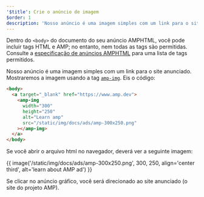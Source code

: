```yaml
---
'$title': Crie o anúncio de imagem
$order: 1
description: 'Nosso anúncio é uma imagem simples com um link para o site anunciado. Mostraremos a imagem usando a tag amp-img. Eis o código:'
---
```


Dentro do `<body>` do documento do seu anúncio AMPHTML, você pode incluir tags HTML e AMP; no entanto, nem todas as tags são permitidas. Consulte a [especificação de anúncios AMPHTML](../../../../documentation/guides-and-tutorials/learn/a4a_spec.md#allowed-amp-extensions-and-builtins) para uma lista de tags permitidos.

Nosso anúncio é uma imagem simples com um link para o site anunciado. Mostraremos a imagem usando a tag [`amp-img`](../../../../documentation/components/reference/amp-img.md). Eis o código:

```html
<body>
  <a target="_blank" href="https://www.amp.dev">
    <amp-img
      width="300"
      height="250"
      alt="Learn amp"
      src="/static/img/docs/ads/amp-300x250.png"
    ></amp-img>
  </a>
</body>
```

Se você abrir o arquivo html no navegador, deverá ver a seguinte imagem:

{{ image('/static/img/docs/ads/amp-300x250.png', 300, 250, align='center third', alt='learn about AMP ad') }}

Se clicar no anúncio gráfico, você será direcionado ao site anunciado (o site do projeto AMP).
